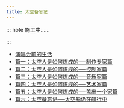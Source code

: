 ```yaml
---
title: 太空备忘记
---
```


::: note 施工中……

:::

- [演唱会前的生活](https://weibo.com/1822796164/IfrAZAU92)
- [篇一：太空人是如何炼成的──制作专家篇](https://weibo.com/1822796164/Ilxis7OTA)
- [篇二：太空人是如何炼成的──控制家篇](https://weibo.com/1822796164/Ilzauqnsa)
- [篇三：太空人是如何炼成的──音乐家篇](https://weibo.com/1822796164/IlFTj1QI7)
- [篇四：太空人是如何炼成的──艺术家篇](https://weibo.com/1822796164/IlHWLDdlN)
- [篇五：太空人是如何炼成的──盖出一个家篇](https://weibo.com/1822796164/IlODCpvSp)
- [篇六：太空备忘记──太空船仍在航行中](https://weibo.com/1822796164/IlP9nyrdo)